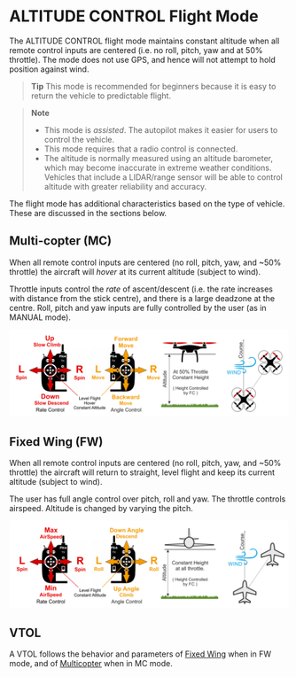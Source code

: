 # ALTITUDE CONTROL Flight Mode

The ALTITUDE CONTROL flight mode maintains constant altitude when all remote control inputs are centered (i.e. no roll, pitch, yaw and at 50% throttle). The mode does not use GPS, and hence will not attempt to hold position against wind.

> **Tip** This mode is recommended for beginners because it is easy to return the vehicle to predictable flight.

<span></span>
> **Note**
>  * This mode is *assisted*. The autopilot makes it easier for users to control the vehicle. 
>  * This mode requires that a radio control is connected.
>  * The altitude is normally measured using an altitude barometer, which may become inaccurate in extreme weather conditions. Vehicles that include a LIDAR/range sensor will be able to control altitude with greater reliability and accuracy. 
<!-- ? * The vehicle must be armed before this mode can be engaged. -->

The flight mode has additional characteristics based on the type of vehicle. These are discussed in the sections below. 


## Multi-copter (MC)

When all remote control inputs are centered (no roll, pitch, yaw, and ~50% throttle) the aircraft will *hover* at its current altitude (subject to wind).

Throttle inputs control the *rate* of ascent/descent (i.e. the rate increases with distance from the stick centre), and there is a large deadzone at the centre. Roll, pitch and yaw inputs are fully controlled by the user (as in MANUAL mode).

![Altitude Control MC](../../images/flight_modes/altitude_control_mode_copter.png)

<!-- 
what parameters affect MC behaviour - e.g. 
- size of deadzone. 
- maximum rate of ascend/descend 
- how tuned?
- Description of throttle behaviour from another user. Original sounds more like large deadzone in the centre. Once outside deadzone the rate of descent or ascent is a constant predetermined maximum. Which is it?
-->


## Fixed Wing (FW)

When all remote control inputs are centered (no roll, pitch, yaw, and ~50% throttle) the aircraft will return to straight, level flight and keep its current altitude (subject to wind). 

The user has full angle control over pitch, roll and yaw. The throttle controls airspeed. Altitude is changed by varying the pitch. 

![Altitude Control FW](../../images/flight_modes/altitude_control_mode_fw.png)


<!-- 
what parameters affect FW behaviour - e.g. size of deadzone "50%". 
How is this tuned - ie is there a preset cruise speed at 50% throttle?
MC the throttle is "rate controlled". Is throttle "rate" controlled on FW?
Any more?
-->


## VTOL

A VTOL follows the behavior and parameters of [Fixed Wing](#fixed-wing-fw) when in FW mode, and of [Multicopter](#multi-copter-mc) when in MC mode.

<!-- this mode maps to ALTCTL in dev -->
